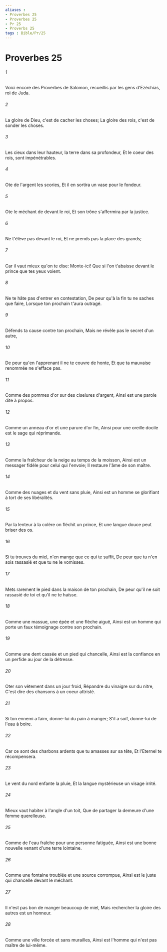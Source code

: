 ```yaml
---
aliases : 
- Proverbes 25
- Proverbes 25
- Pr 25
- Proverbs 25
tags : Bible/Pr/25
---
```


# Proverbes 25

###### 1
Voici encore des Proverbes de Salomon, recueillis par les gens d'Ezéchias, roi de Juda.
###### 2
La gloire de Dieu, c'est de cacher les choses; La gloire des rois, c'est de sonder les choses.
###### 3
Les cieux dans leur hauteur, la terre dans sa profondeur, Et le coeur des rois, sont impénétrables.
###### 4
Ote de l'argent les scories, Et il en sortira un vase pour le fondeur.
###### 5
Ote le méchant de devant le roi, Et son trône s'affermira par la justice.
###### 6
Ne t'élève pas devant le roi, Et ne prends pas la place des grands;
###### 7
Car il vaut mieux qu'on te dise: Monte-ici! Que si l'on t'abaisse devant le prince que tes yeux voient.
###### 8
Ne te hâte pas d'entrer en contestation, De peur qu'à la fin tu ne saches que faire, Lorsque ton prochain t'aura outragé.
###### 9
Défends ta cause contre ton prochain, Mais ne révèle pas le secret d'un autre,
###### 10
De peur qu'en l'apprenant il ne te couvre de honte, Et que ta mauvaise renommée ne s'efface pas.
###### 11
Comme des pommes d'or sur des ciselures d'argent, Ainsi est une parole dite à propos.
###### 12
Comme un anneau d'or et une parure d'or fin, Ainsi pour une oreille docile est le sage qui réprimande.
###### 13
Comme la fraîcheur de la neige au temps de la moisson, Ainsi est un messager fidèle pour celui qui l'envoie; Il restaure l'âme de son maître.
###### 14
Comme des nuages et du vent sans pluie, Ainsi est un homme se glorifiant à tort de ses libéralités.
###### 15
Par la lenteur à la colère on fléchit un prince, Et une langue douce peut briser des os.
###### 16
Si tu trouves du miel, n'en mange que ce qui te suffit, De peur que tu n'en sois rassasié et que tu ne le vomisses.
###### 17
Mets rarement le pied dans la maison de ton prochain, De peur qu'il ne soit rassasié de toi et qu'il ne te haïsse.
###### 18
Comme une massue, une épée et une flèche aiguë, Ainsi est un homme qui porte un faux témoignage contre son prochain.
###### 19
Comme une dent cassée et un pied qui chancelle, Ainsi est la confiance en un perfide au jour de la détresse.
###### 20
Oter son vêtement dans un jour froid, Répandre du vinaigre sur du nitre, C'est dire des chansons à un coeur attristé.
###### 21
Si ton ennemi a faim, donne-lui du pain à manger; S'il a soif, donne-lui de l'eau à boire.
###### 22
Car ce sont des charbons ardents que tu amasses sur sa tête, Et l'Eternel te récompensera.
###### 23
Le vent du nord enfante la pluie, Et la langue mystérieuse un visage irrité.
###### 24
Mieux vaut habiter à l'angle d'un toit, Que de partager la demeure d'une femme querelleuse.
###### 25
Comme de l'eau fraîche pour une personne fatiguée, Ainsi est une bonne nouvelle venant d'une terre lointaine.
###### 26
Comme une fontaine troublée et une source corrompue, Ainsi est le juste qui chancelle devant le méchant.
###### 27
Il n'est pas bon de manger beaucoup de miel, Mais rechercher la gloire des autres est un honneur.
###### 28
Comme une ville forcée et sans murailles, Ainsi est l'homme qui n'est pas maître de lui-même.
